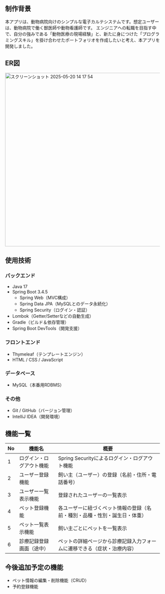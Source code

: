 ## 制作背景
本アプリは、動物病院向けのシンプルな電子カルテシステムです。想定ユーザーは、動物病院で働く獣医師や動物看護師です。
エンジニアへの転職を目指す中で、自分の強みである「動物医療の現場経験」と、新たに身につけた「プログラミングスキル」を掛け合わせたポートフォリオを作成したいと考え、本アプリを開発しました。

## ER図
<img width="565" alt="スクリーンショット 2025-05-20 14 17 54" src="https://github.com/user-attachments/assets/e4a0eea0-fd7c-484c-98f9-c51474b5744e" />

## 使用技術

### バックエンド
- Java 17
- Spring Boot 3.4.5
  - Spring Web（MVC構成）
  - Spring Data JPA（MySQLとのデータ永続化）
  - Spring Security（ログイン・認証）
- Lombok（Getter/Setterなどの自動生成）
- Gradle（ビルド＆依存管理）
- Spring Boot DevTools（開発支援）

### フロントエンド
- Thymeleaf（テンプレートエンジン）
- HTML / CSS / JavaScript

### データベース
- MySQL（本番用RDBMS）

### その他
- Git / GitHub（バージョン管理）
- IntelliJ IDEA（開発環境）

## 機能一覧

| No | 機能名                     | 概要                                                                 |
|----|----------------------------|----------------------------------------------------------------------|
| 1  | ログイン・ログアウト機能     | Spring Securityによるログイン・ログアウト機能 |
| 2  | ユーザー登録機能             | 飼い主（ユーザー）の登録（名前・住所・電話番号）                     |
| 3  | ユーザー一覧表示機能         | 登録されたユーザーの一覧表示           |
| 4  | ペット登録機能               | 各ユーザーに紐づくペット情報の登録（名前・種別・品種・性別・誕生日・体重） |
| 5  | ペット一覧表示機能           | 飼い主ごとにペットを一覧表示                                         |
| 6  | 診療記録登録画面（途中）     | ペットの詳細ページから診療記録入力フォームに遷移できる（症状・治療内容） |

## 今後追加予定の機能

- ペット情報の編集・削除機能（CRUD）
- 予約登録機能
